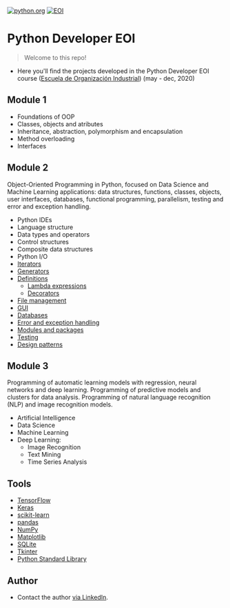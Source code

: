 <a href="https://www.python.org/"><img src="https://www.python.org/static/img/python-logo.png" title="python.org" alt="python.org"></a>
<a href="https://www.eoi.es/sites/default/files/logo-eoi.png"><img src="https://www.eoi.es/sites/default/files/logo-eoi.png" title="EOI" alt="EOI"></a>
# Python Developer EOI

> Welcome to this repo!

- Here you'll find the projects developed in the Python Developer EOI course (<a href="https://www.eoi.es/es">Escuela de Organización Industrial</a>) (may - dec, 2020)

## Module 1
- Foundations of OOP
- Classes, objects and atributes
- Inheritance, abstraction, polymorphism and encapsulation
- Method overloading
- Interfaces

## Module 2
Object-Oriented Programming in Python, focused on Data Science and Machine Learning applications: data structures, functions, classes, objects, user interfaces, databases, functional programming, parallelism, testing and error and exception handling.
- Python IDEs
- Language structure
- Data types and operators
- Control structures
- Composite data structures
- Python I/O
- <a href="https://github.com/josecervan/Python-Developer-EOI/tree/master/module2/iterators">Iterators</a>
- <a href="https://github.com/josecervan/Python-Developer-EOI/tree/master/module2/generators">Generators</a>
- <a href="https://github.com/josecervan/Python-Developer-EOI/tree/master/module2/definitions">Definitions</a>
  - <a href="https://github.com/josecervan/Python-Developer-EOI/tree/master/module2/lambda_funcs">Lambda expressions</a>
  - <a href="https://github.com/josecervan/Python-Developer-EOI/tree/master/module2/decorator_funcs">Decorators</a>
- <a href="https://github.com/josecervan/Python-Developer-EOI/blob/master/module2/exam/fix_csv.py">File management</a>
- <a href="https://github.com/josecervan/Python-Developer-EOI/tree/master/module2/challenges/6_pynet">GUI</a>
- <a href="https://github.com/josecervan/Python-Developer-EOI/tree/master/module2/challenges/6_pynet">Databases</a>
- <a href="https://github.com/josecervan/Python-Developer-EOI/tree/master/module2/exceptions">Error and exception handling</a>
- <a href="https://github.com/josecervan/Korean-Name-Generator">Modules and packages</a>
- <a href="https://github.com/josecervan/Python-Developer-EOI/tree/master/module2/testing">Testing</a>
- <a href="https://github.com/josecervan/Python-Developer-EOI/tree/master/module2/design_patterns">Design patterns</a>

## Module 3
Programming of automatic learning models with regression, neural networks and deep learning.
Programming of predictive models and clusters for data analysis.
Programming of natural language recognition (NLP) and image recognition models.
- Artificial Intelligence
- Data Science
- Machine Learning
- Deep Learning:
  - Image Recognition
  - Text Mining
  - Time Series Analysis
  
## Tools
- <a href="https://www.tensorflow.org/">TensorFlow</a>
- <a href="https://keras.io/">Keras</a>
- <a href="https://scikit-learn.org/">scikit-learn</a>
- <a href="https://pandas.pydata.org/">pandas</a>
- <a href="https://numpy.org/">NumPy</a>
- <a href="https://matplotlib.org/">Matplotlib</a>
- <a href="https://www.sqlite.org/index.html">SQLite</a>
- <a href="https://docs.python.org/3/library/tkinter.html">Tkinter</a>
- <a href="https://docs.python.org/3/library/">Python Standard Library</a>
  
## Author
- Contact the author <a target="_blank" rel="noopener noreferrer" href="https://www.linkedin.com/in/cervan/"> via LinkedIn</a>.
